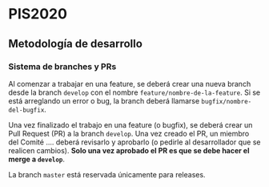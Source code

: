 # PIS2020

## Metodología de desarrollo

### Sistema de branches y PRs

Al comenzar a trabajar en una feature, se deberá crear una nueva branch desde la branch `develop` con el nombre `feature/nombre-de-la-feature`.
Si se está arreglando un error o bug, la branch deberá llamarse `bugfix/nombre-del-bugfix`.

Una vez finalizado el trabajo en una feature (o bugfix), se deberá crear un Pull Request (PR) a la branch `develop`. Una vez creado el PR, un miembro del Comité .... deberá revisarlo y aprobarlo (o pedirle al desarrollador que se realicen cambios). <b>Solo una vez aprobado el PR es que se debe hacer el merge a `develop`</b>.

La branch `master` está reservada únicamente para releases.
